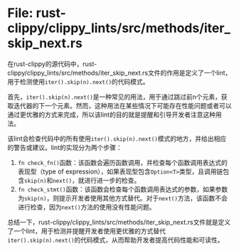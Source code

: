 # File: rust-clippy/clippy_lints/src/methods/iter_skip_next.rs

在rust-clippy的源代码中，rust-clippy/clippy_lints/src/methods/iter_skip_next.rs文件的作用是定义了一个lint，用于检测使用`iter().skip(n).next()`的代码模式。

首先，`iter().skip(n).next()`是一种常见的用法，用于通过跳过前n个元素，获取迭代器的下一个元素。然而，这种用法在某些情况下可能存在性能问题或者可以通过更优雅的方式来完成，所以该lint的目的就是提醒和引导开发者注意这种用法。

该lint会检查代码中的所有使用`iter().skip(n).next()`模式的地方，并给出相应的警告或建议。lint的实现分为两个步骤：
1. `fn check_fn()`函数：该函数会遍历函数调用，并检查每个函数调用表达式的表现型（type of expression），如果表现型包含`Option<T>`类型，且调用链包含`skip(n)`和`next()`，就进行进一步的检查。
2. `fn check_stmt()`函数：该函数会检查每个函数调用表达式的参数，如果参数为`skip(n)`，则提示开发者使用其他方式替代。对于`next()`方法，该函数不会进行检查，因为`next()`方法的使用没有性能问题。

总结一下，rust-clippy/clippy_lints/src/methods/iter_skip_next.rs文件就是定义了一个lint，用于检测并提醒开发者使用更优雅的方式替代`iter().skip(n).next()`的代码模式，从而帮助开发者提高代码性能和可读性。

